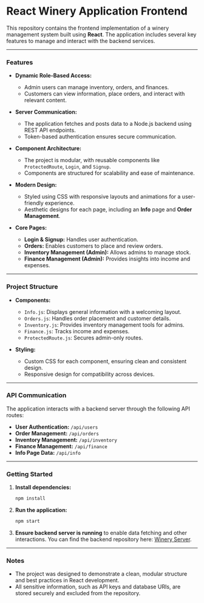 
# React Winery Application Frontend

This repository contains the frontend implementation of a winery management system built using **React**. The application includes several key features to manage and interact with the backend services.

---

### Features

- **Dynamic Role-Based Access:**
  - Admin users can manage inventory, orders, and finances.
  - Customers can view information, place orders, and interact with relevant content.

- **Server Communication:**
  - The application fetches and posts data to a Node.js backend using REST API endpoints.
  - Token-based authentication ensures secure communication.

- **Component Architecture:**
  - The project is modular, with reusable components like `ProtectedRoute`, `Login`, and `Signup`.
  - Components are structured for scalability and ease of maintenance.

- **Modern Design:**
  - Styled using CSS with responsive layouts and animations for a user-friendly experience.
  - Aesthetic designs for each page, including an **Info** page and **Order Management**.

- **Core Pages:**
  - **Login & Signup:** Handles user authentication.
  - **Orders:** Enables customers to place and review orders.
  - **Inventory Management (Admin):** Allows admins to manage stock.
  - **Finance Management (Admin):** Provides insights into income and expenses.

---

### Project Structure

- **Components:**
  - `Info.js`: Displays general information with a welcoming layout.
  - `Orders.js`: Handles order placement and customer details.
  - `Inventory.js`: Provides inventory management tools for admins.
  - `Finance.js`: Tracks income and expenses.
  - `ProtectedRoute.js`: Secures admin-only routes.

- **Styling:**
  - Custom CSS for each component, ensuring clean and consistent design.
  - Responsive design for compatibility across devices.

---

### API Communication

The application interacts with a backend server through the following API routes:
- **User Authentication:** `/api/users`
- **Order Management:** `/api/orders`
- **Inventory Management:** `/api/inventory`
- **Finance Management:** `/api/finance`
- **Info Page Data:** `/api/info`

---

### Getting Started

1. **Install dependencies:**
   ```bash
   npm install
   ```

2. **Run the application:**
   ```bash
   npm start
   ```

3. **Ensure backend server is running** to enable data fetching and other interactions.
   You can find the backend repository here: [Winery Server](https://github.com/YehonatanHayat/WineryServer.git).

---

### Notes

- The project was designed to demonstrate a clean, modular structure and best practices in React development.
- All sensitive information, such as API keys and database URIs, are stored securely and excluded from the repository.
